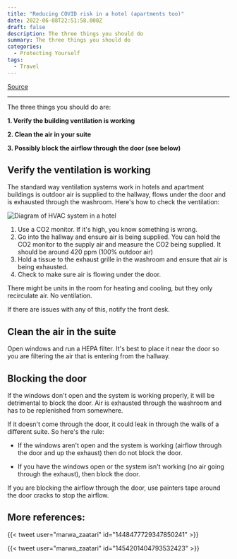 ```yaml
---
title: "Reducing COVID risk in a hotel (apartments too)"
date: 2022-06-08T22:51:58.000Z
draft: false
description: The three things you should do
summary: The three things you should do
categories:
  - Protecting Yourself
tags:
  - Travel
---
```

[Source](https://twitter.com/joeyfox85/status/1534669593268166657)

---

The three things you should do are:

**1. Verify the building ventilation is working**

**2. Clean the air in your suite**

**3. Possibly block the airflow through the door (see below)**


## Verify the ventilation is working

The standard way ventilation systems work in hotels and apartment buildings is outdoor air is supplied to the hallway, flows under the door and is exhausted through the washroom. Here's how to check the ventilation:

![Diagram of HVAC system in a hotel](/covid-air/hotel-vent.jpg)

1. Use a CO2 monitor. If it's high, you know something is wrong.
2. Go into the hallway and ensure air is being supplied. You can hold the CO2 monitor to the supply air and measure the CO2 being supplied. It should be around 420 ppm (100% outdoor air)
3. Hold a tissue to the exhaust grille in the washroom and ensure that air is being exhausted.
4. Check to make sure air is flowing under the door.

There might be units in the room for heating and cooling, but they only recirculate air. No ventilation.

If there are issues with any of this, notify the front desk.

## Clean the air in the suite

Open windows and run a HEPA filter. It's best to place it near the door so you are filtering the air that is entering from the hallway.

## Blocking the door

If the windows don't open and the system is working properly, it will be detrimental to block the door. Air is exhausted through the washroom and has to be replenished from somewhere. 

If it doesn't come through the door, it could leak in through the walls of a different suite. So here's the rule:
- If the windows aren't open and the system is working (airflow through the door and up the exhaust) then do not block the door.

- If you have the windows open or the system isn't working (no air going through the exhaust), then block the door.

If you are blocking the airflow through the door, use painters tape around the door cracks to stop the airflow. 

## More references:

{{< tweet user="marwa_zaatari" id="1448477729347850241" >}}

{{< tweet user="marwa_zaatari" id="1454201404793532423" >}}